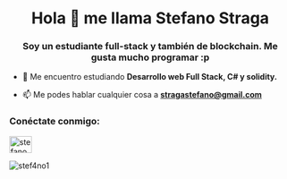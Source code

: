 <h1 align="center">Hola 👋 me llama Stefano Straga</h1>
<h3 align="center">Soy un estudiante full-stack y también de blockchain. Me gusta mucho programar :p</h3>

- 🌱 Me encuentro estudiando **Desarrollo web Full Stack, C# y solidity.**

- 📫 Me podes hablar cualquier cosa a **stragastefano@gmail.com**

<h3 align=" left">Conéctate conmigo:</h3>
<p align="left">
<a href="https://discord.gg/stefano#5015" target="blank" ><img align="center" src="https://raw.githubusercontent.com/rahuldkjain/github-profile-readme-generator/master/src/images/icons/Social/discord.svg" alt="stefano#5015" height="30" width="40" /></a >
</p>

<p> <img align="center" src="https://github-readme-stats.vercel.app/api?username=stef4no1&show_icons=true&locale=en" alt="stef4no1" /></p>

